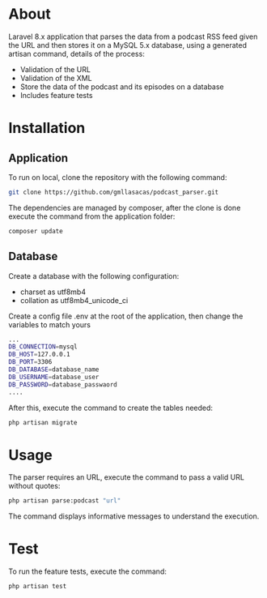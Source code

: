 
# About

Laravel 8.x application that parses the data from a podcast RSS feed given the URL and then stores it on a MySQL 5.x database, using a generated artisan command, details of the process:

- Validation of the URL
- Validation of the XML
- Store the data of the podcast and its episodes on a database
- Includes feature tests

# Installation

## Application
To run on local, clone the repository with the following command:

```bash
git clone https://github.com/gmllasacas/podcast_parser.git
```

The dependencies are managed by composer, after the clone is done execute the command from the application folder:

```bash
composer update
```

## Database

Create a database with the following configuration:

- charset as utf8mb4 
- collation as utf8mb4_unicode_ci

Create a config file .env at the root of the application, then change the variables to match yours

```bash
...
DB_CONNECTION=mysql
DB_HOST=127.0.0.1
DB_PORT=3306
DB_DATABASE=database_name
DB_USERNAME=database_user
DB_PASSWORD=database_passwaord
....
```

After this, execute the command to create the tables needed:

```bash
php artisan migrate
```

# Usage

The parser requires an URL, execute the command to pass a valid URL without quotes:

```bash
php artisan parse:podcast "url"
```

The command displays informative messages to understand the execution.

# Test

To run the feature tests, execute the command:

```bash
php artisan test
```